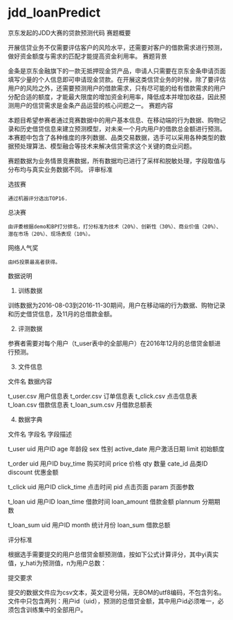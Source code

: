 # jdd_loanPredict
京东发起的JDD大赛的贷款预测代码
赛题概要

开展信贷业务不仅需要评估客户的风险水平，还需要对客户的借款需求进行预测，做好资金额度与需求的匹配才能提高资金利用率。
赛题背景

金条是京东金融旗下的一款无抵押现金贷产品，申请人只需要在京东金条申请页面填写少量的个人信息即可申请现金贷款。在开展这类信贷业务的时候，除了要评估用户的风险之外，还需要预测用户的借款需求，只有尽可能的给有借款需求的用户分配合适的额度，才能最大限度的增加资金利用率，降低成本并增加收益，因此预测用户的信贷需求是金条产品运营的核心问题之一。
赛题内容

本题目希望参赛者通过竞赛数据中的用户基本信息、在移动端的行为数据、购物记录和历史借贷信息来建立预测模型，对未来一个月内用户的借款总金额进行预测。本赛题中包含了各种维度的序列数据、品类交易数据，选手可以采用各种类型的数据预处理算法、模型融合等技术来解决信贷需求这个关键的商业问题。

赛题数据为业务情景竞赛数据，所有数据均已进行了采样和脱敏处理，字段取值与分布均与真实业务数据不同。
评审标准

选拔赛

    通过机器评分选出TOP16.

总决赛

    由评委根据demo和BP打分排名，打分标准为技术（20%）、创新性（30%）、商业价值（20%）、潜在市场（20%）、现场表现（10%）。

网络人气奖

    由H5投票最高者获得。

数据说明

1. 训练数据

训练数据为2016-08-03到2016-11-30期间，用户在移动端的行为数据、购物记录和历史借贷信息，及11月的总借款金额。

2. 评测数据

参赛者需要对每个用户（t_user表中的全部用户）在2016年12月的总借贷金额进行预测。

3. 文件信息

文件名 数据内容

t_user.csv     用户信息表
t_order.csv    订单信息表
t_click.csv    点击信息表
t_loan.csv     借款信息表
t_loan_sum.csv 月借款总额表

4. 数据字典

文件名 字段名 字段描述

t_user
uid 用户ID 
age 年龄段
sex 性别
active_date 用户激活日期
limit 初始额度

t_order
uid 用户ID
buy_time 购买时间
price 价格
qty 数量
cate_id 品类ID
discount 优惠金额

t_click 
uid 用户ID
click_time 点击时间
pid 点击页面
param 页面参数

t_loan
uid 用户ID
loan_time 借款时间
loan_amount 借款金额
plannum 分期期数

t_loan_sum
uid 用户ID
month 统计月份
loan_sum 借款总额


评分标准

根据选手需要提交的用户总借贷金额预测值，按如下公式计算评分，其中yi真实值，y_hati为预测值，n为用户总数：

提交要求

提交的数据文件应为csv文本，英文逗号分隔，无BOM的utf8编码，不包含列名。文件中只包含两列：用户id（uid），预测的总借贷金额，其中用户id必须唯一，必须包含训练集中的全部用户。
